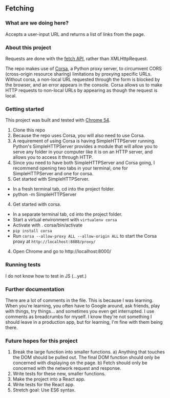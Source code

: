 ## Fetching

### What are we doing here?

Accepts a user-input URL and returns a list of links from the page.

### About this project

Requests are done with the [fetch API](https://developer.mozilla.org/en-US/docs/Web/API/Fetch_API/Using_Fetch), rather than XMLHttpRequest. 

The repo makes use of [Corsa](https://pypi.python.org/pypi/corsa), a Python proxy server, to circumvent CORS (cross-origin resource sharing) limitations by proxying specific URLs. Without corsa, a non-local URL requested through the form is blocked by the browser, and an error appears in the console. Corsa allows us to make HTTP requests to non-local URLs by appearing as though the request is local.

### Getting started

This project was built and tested with [Chrome 54](https://developers.google.com/web/updates/2016/10/nic54). 

1. Clone this repo
2. Because the repo uses Corsa, you will also need to use Corsa.
3. A requirement of using Corsa is having SimpleHTTPServer running. 
Python's SimpleHTTPServer provides a module that will allow you to serve
any folder in your computer like it is on an HTTP server, and allows
you to access it through HTTP.
4. Since you need to have both SimpleHTTPServer and Corsa going, I 
recommend opening two tabs in your terminal, one for SimpleHTTPServer 
and one for corsa.
4. Get started with SimpleHTTPServer.
  * In a fresh terminal tab, cd into the project folder. 
  * python -m SimpleHTTPServer
4. Get started with corsa.
  * In a separate terminal tab, cd into the project folder. 
  * Start a virtual environment with `virtualenv corsa`
  * Activate with . corsa/bin/activate
  * `pip install corsa`
  * Run `corsa --allow-proxy ALL --allow-origin ALL` to start the Corsa 
proxy at `http://localhost:8888/proxy/`
4. Open Chrome and go to http://localhost:8000/

### Running tests

I do not know how to test in JS (...yet.)

### Further documentation

There are a lot of comments in the file. This is because I was learning. 
When you're learning, you often have to Google around, ask friends, play
with things, try things... and sometimes you even get interrupted. I use
comments as breadcrumbs for myself. I know they're not something I should
leave in a production app, but for learning, I'm fine with them being
there. 

### Future hopes for this project

1. Break the large function into smaller functions.
a) Anything that touches the DOM should be pulled out. The final DOM
function should only be concerned with displaying on the page.
b) Fetch should only be concerned with the network request and response.
2. Write tests for these new, smaller functions.
3. Make the project into a React app.
4. Write tests for the React app.
5. Stretch goal: Use ES6 syntax. 


